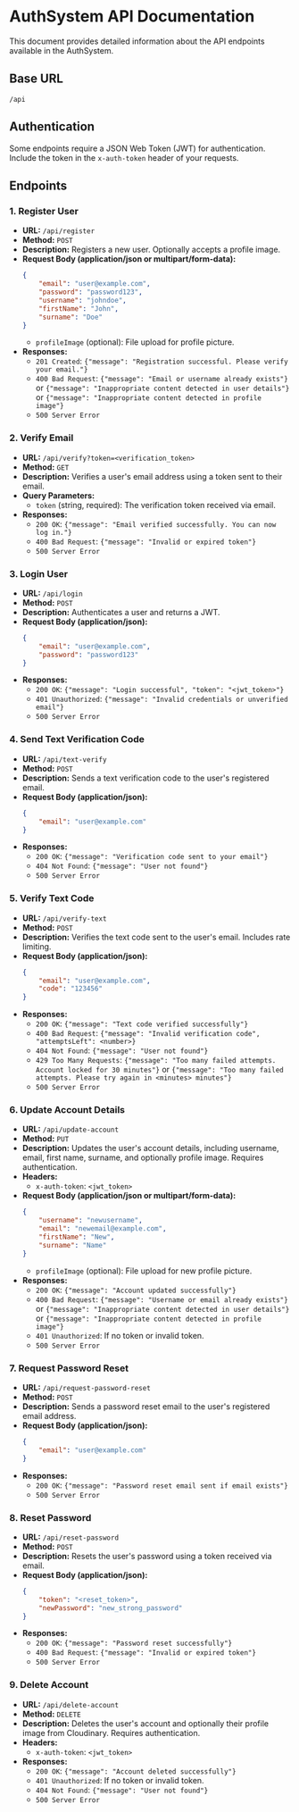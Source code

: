 # AuthSystem API Documentation

This document provides detailed information about the API endpoints available in the AuthSystem.

## Base URL

`/api`

## Authentication

Some endpoints require a JSON Web Token (JWT) for authentication. Include the token in the `x-auth-token` header of your requests.

## Endpoints

### 1. Register User

-   **URL:** `/api/register`
-   **Method:** `POST`
-   **Description:** Registers a new user. Optionally accepts a profile image.
-   **Request Body (application/json or multipart/form-data):**
    ```json
    {
        "email": "user@example.com",
        "password": "password123",
        "username": "johndoe",
        "firstName": "John",
        "surname": "Doe"
    }
    ```
    -   `profileImage` (optional): File upload for profile picture.
-   **Responses:**
    -   `201 Created`: `{"message": "Registration successful. Please verify your email."}`
    -   `400 Bad Request`: `{"message": "Email or username already exists"}` or `{"message": "Inappropriate content detected in user details"}` or `{"message": "Inappropriate content detected in profile image"}`
    -   `500 Server Error`

### 2. Verify Email

-   **URL:** `/api/verify?token=<verification_token>`
-   **Method:** `GET`
-   **Description:** Verifies a user's email address using a token sent to their email.
-   **Query Parameters:**
    -   `token` (string, required): The verification token received via email.
-   **Responses:**
    -   `200 OK`: `{"message": "Email verified successfully. You can now log in."}`
    -   `400 Bad Request`: `{"message": "Invalid or expired token"}`
    -   `500 Server Error`

### 3. Login User

-   **URL:** `/api/login`
-   **Method:** `POST`
-   **Description:** Authenticates a user and returns a JWT.
-   **Request Body (application/json):**
    ```json
    {
        "email": "user@example.com",
        "password": "password123"
    }
    ```
-   **Responses:**
    -   `200 OK`: `{"message": "Login successful", "token": "<jwt_token>"}`
    -   `401 Unauthorized`: `{"message": "Invalid credentials or unverified email"}`
    -   `500 Server Error`

### 4. Send Text Verification Code

-   **URL:** `/api/text-verify`
-   **Method:** `POST`
-   **Description:** Sends a text verification code to the user's registered email.
-   **Request Body (application/json):**
    ```json
    {
        "email": "user@example.com"
    }
    ```
-   **Responses:**
    -   `200 OK`: `{"message": "Verification code sent to your email"}`
    -   `404 Not Found`: `{"message": "User not found"}`
    -   `500 Server Error`

### 5. Verify Text Code

-   **URL:** `/api/verify-text`
-   **Method:** `POST`
-   **Description:** Verifies the text code sent to the user's email. Includes rate limiting.
-   **Request Body (application/json):**
    ```json
    {
        "email": "user@example.com",
        "code": "123456"
    }
    ```
-   **Responses:**
    -   `200 OK`: `{"message": "Text code verified successfully"}`
    -   `400 Bad Request`: `{"message": "Invalid verification code", "attemptsLeft": <number>}`
    -   `404 Not Found`: `{"message": "User not found"}`
    -   `429 Too Many Requests`: `{"message": "Too many failed attempts. Account locked for 30 minutes"}` or `{"message": "Too many failed attempts. Please try again in <minutes> minutes"}`
    -   `500 Server Error`

### 6. Update Account Details

-   **URL:** `/api/update-account`
-   **Method:** `PUT`
-   **Description:** Updates the user's account details, including username, email, first name, surname, and optionally profile image. Requires authentication.
-   **Headers:**
    -   `x-auth-token`: `<jwt_token>`
-   **Request Body (application/json or multipart/form-data):**
    ```json
    {
        "username": "newusername",
        "email": "newemail@example.com",
        "firstName": "New",
        "surname": "Name"
    }
    ```
    -   `profileImage` (optional): File upload for new profile picture.
-   **Responses:**
    -   `200 OK`: `{"message": "Account updated successfully"}`
    -   `400 Bad Request`: `{"message": "Username or email already exists"}` or `{"message": "Inappropriate content detected in user details"}` or `{"message": "Inappropriate content detected in profile image"}`
    -   `401 Unauthorized`: If no token or invalid token.
    -   `500 Server Error`

### 7. Request Password Reset

-   **URL:** `/api/request-password-reset`
-   **Method:** `POST`
-   **Description:** Sends a password reset email to the user's registered email address.
-   **Request Body (application/json):**
    ```json
    {
        "email": "user@example.com"
    }
    ```
-   **Responses:**
    -   `200 OK`: `{"message": "Password reset email sent if email exists"}`
    -   `500 Server Error`

### 8. Reset Password

-   **URL:** `/api/reset-password`
-   **Method:** `POST`
-   **Description:** Resets the user's password using a token received via email.
-   **Request Body (application/json):**
    ```json
    {
        "token": "<reset_token>",
        "newPassword": "new_strong_password"
    }
    ```
-   **Responses:**
    -   `200 OK`: `{"message": "Password reset successfully"}`
    -   `400 Bad Request`: `{"message": "Invalid or expired token"}`
    -   `500 Server Error`

### 9. Delete Account

-   **URL:** `/api/delete-account`
-   **Method:** `DELETE`
-   **Description:** Deletes the user's account and optionally their profile image from Cloudinary. Requires authentication.
-   **Headers:**
    -   `x-auth-token`: `<jwt_token>`
-   **Responses:**
    -   `200 OK`: `{"message": "Account deleted successfully"}`
    -   `401 Unauthorized`: If no token or invalid token.
    -   `404 Not Found`: `{"message": "User not found"}`
    -   `500 Server Error`